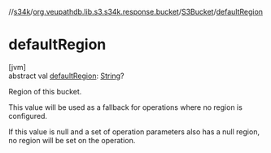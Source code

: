 //[s34k](../../../index.md)/[org.veupathdb.lib.s3.s34k.response.bucket](../index.md)/[S3Bucket](index.md)/[defaultRegion](default-region.md)

# defaultRegion

[jvm]\
abstract val [defaultRegion](default-region.md): [String](https://kotlinlang.org/api/latest/jvm/stdlib/kotlin/-string/index.html)?

Region of this bucket.

This value will be used as a fallback for operations where no region is configured.

If this value is null and a set of operation parameters also has a null region, no region will be set on the operation.
